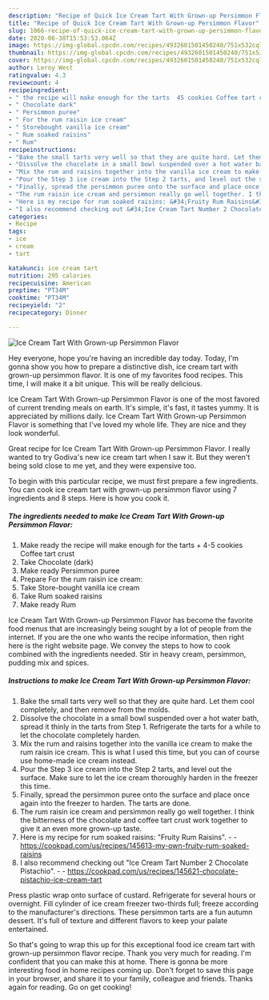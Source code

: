 ```yaml
---
description: "Recipe of Quick Ice Cream Tart With Grown-up Persimmon Flavor"
title: "Recipe of Quick Ice Cream Tart With Grown-up Persimmon Flavor"
slug: 1066-recipe-of-quick-ice-cream-tart-with-grown-up-persimmon-flavor
date: 2020-06-30T15:53:53.064Z
image: https://img-global.cpcdn.com/recipes/4932601501450240/751x532cq70/ice-cream-tart-with-grown-up-persimmon-flavor-recipe-main-photo.jpg
thumbnail: https://img-global.cpcdn.com/recipes/4932601501450240/751x532cq70/ice-cream-tart-with-grown-up-persimmon-flavor-recipe-main-photo.jpg
cover: https://img-global.cpcdn.com/recipes/4932601501450240/751x532cq70/ice-cream-tart-with-grown-up-persimmon-flavor-recipe-main-photo.jpg
author: Leroy West
ratingvalue: 4.3
reviewcount: 4
recipeingredient:
- " the recipe will make enough for the tarts  45 cookies Coffee tart crust"
- " Chocolate dark"
- " Persimmon puree"
- " For the rum raisin ice cream"
- " Storebought vanilla ice cream"
- " Rum soaked raisins"
- " Rum"
recipeinstructions:
- "Bake the small tarts very well so that they are quite hard. Let them cool completely, and then remove from the molds."
- "Dissolve the chocolate in a small bowl suspended over a hot water bath, spread it thinly in the tarts from Step 1. Refrigerate the tarts for a while to let the chocolate completely harden."
- "Mix the rum and raisins together into the vanilla ice cream to make the rum raisin ice cream. This is what I used this time, but you can of course use home-made ice cream instead."
- "Pour the Step 3 ice cream into the Step 2 tarts, and level out the surface. Make sure to let the ice cream thoroughly harden in the freezer this time."
- "Finally, spread the persimmon puree onto the surface and place once again into the freezer to harden. The tarts are done."
- "The rum raisin ice cream and persimmon really go well together. I think the bitterness of the chocolate and coffee tart crust work together to give it an even more grown-up taste."
- "Here is my recipe for rum soaked raisins: &#34;Fruity Rum Raisins&#34;.  https://cookpad.com/us/recipes/145613-my-own-fruity-rum-soaked-raisins"
- "I also recommend checking out &#34;Ice Cream Tart Number 2 Chocolate Pistachio&#34;.  https://cookpad.com/us/recipes/145621-chocolate-pistachio-ice-cream-tart"
categories:
- Recipe
tags:
- ice
- cream
- tart

katakunci: ice cream tart 
nutrition: 295 calories
recipecuisine: American
preptime: "PT34M"
cooktime: "PT34M"
recipeyield: "2"
recipecategory: Dinner

---
```



![Ice Cream Tart With Grown-up Persimmon Flavor](https://img-global.cpcdn.com/recipes/4932601501450240/751x532cq70/ice-cream-tart-with-grown-up-persimmon-flavor-recipe-main-photo.jpg)

Hey everyone, hope you're having an incredible day today. Today, I'm gonna show you how to prepare a distinctive dish, ice cream tart with grown-up persimmon flavor. It is one of my favorites food recipes. This time, I will make it a bit unique. This will be really delicious.

Ice Cream Tart With Grown-up Persimmon Flavor is one of the most favored of current trending meals on earth. It's simple, it's fast, it tastes yummy. It is appreciated by millions daily. Ice Cream Tart With Grown-up Persimmon Flavor is something that I've loved my whole life. They are nice and they look wonderful.

Great recipe for Ice Cream Tart With Grown-up Persimmon Flavor. I really wanted to try Godiva&#39;s new ice cream tart when I saw it. But they weren&#39;t being sold close to me yet, and they were expensive too.


To begin with this particular recipe, we must first prepare a few ingredients. You can cook ice cream tart with grown-up persimmon flavor using 7 ingredients and 8 steps. Here is how you cook it.

<!--inarticleads1-->

##### The ingredients needed to make Ice Cream Tart With Grown-up Persimmon Flavor:

1. Make ready  the recipe will make enough for the tarts + 4-5 cookies Coffee tart crust
1. Take  Chocolate (dark)
1. Make ready  Persimmon puree
1. Prepare  For the rum raisin ice cream:
1. Take  Store-bought vanilla ice cream
1. Take  Rum soaked raisins
1. Make ready  Rum


Ice Cream Tart With Grown-up Persimmon Flavor has become the favorite food menus that are increasingly being sought by a lot of people from the internet. If you are the one who wants the recipe information, then right here is the right website page. We convey the steps to how to cook combined with the ingredients needed. Stir in heavy cream, persimmon, pudding mix and spices. 

<!--inarticleads2-->

##### Instructions to make Ice Cream Tart With Grown-up Persimmon Flavor:

1. Bake the small tarts very well so that they are quite hard. Let them cool completely, and then remove from the molds.
1. Dissolve the chocolate in a small bowl suspended over a hot water bath, spread it thinly in the tarts from Step 1. Refrigerate the tarts for a while to let the chocolate completely harden.
1. Mix the rum and raisins together into the vanilla ice cream to make the rum raisin ice cream. This is what I used this time, but you can of course use home-made ice cream instead.
1. Pour the Step 3 ice cream into the Step 2 tarts, and level out the surface. Make sure to let the ice cream thoroughly harden in the freezer this time.
1. Finally, spread the persimmon puree onto the surface and place once again into the freezer to harden. The tarts are done.
1. The rum raisin ice cream and persimmon really go well together. I think the bitterness of the chocolate and coffee tart crust work together to give it an even more grown-up taste.
1. Here is my recipe for rum soaked raisins: &#34;Fruity Rum Raisins&#34;. -  - https://cookpad.com/us/recipes/145613-my-own-fruity-rum-soaked-raisins
1. I also recommend checking out &#34;Ice Cream Tart Number 2 Chocolate Pistachio&#34;. -  - https://cookpad.com/us/recipes/145621-chocolate-pistachio-ice-cream-tart


Press plastic wrap onto surface of custard. Refrigerate for several hours or overnight. Fill cylinder of ice cream freezer two-thirds full; freeze according to the manufacturer&#39;s directions. These persimmon tarts are a fun autumn dessert. It&#39;s full of texture and different flavors to keep your palate entertained. 

So that's going to wrap this up for this exceptional food ice cream tart with grown-up persimmon flavor recipe. Thank you very much for reading. I'm confident that you can make this at home. There is gonna be more interesting food in home recipes coming up. Don't forget to save this page in your browser, and share it to your family, colleague and friends. Thanks again for reading. Go on get cooking!
